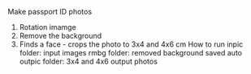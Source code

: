 Make passport ID photos
1. Rotation imamge
2. Remove the background
3. Finds a face - crops the photo to 3x4 and 4x6 cm
How to run
    inpic folder: input images
    rmbg folder: removed background saved auto
    outpic folder: 3x4 and 4x6 output photos